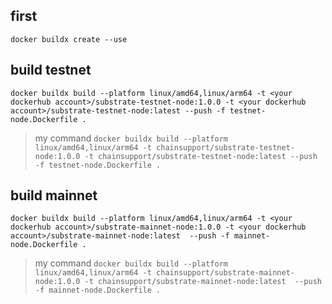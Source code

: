 ## first

```
docker buildx create --use
```
## build testnet

```
docker buildx build --platform linux/amd64,linux/arm64 -t <your dockerhub account>/substrate-testnet-node:1.0.0 -t <your dockerhub account>/substrate-testnet-node:latest --push -f testnet-node.Dockerfile .
```

> my command `docker buildx build --platform linux/amd64,linux/arm64 -t chainsupport/substrate-testnet-node:1.0.0 -t chainsupport/substrate-testnet-node:latest --push -f testnet-node.Dockerfile .`

## build mainnet
```
docker buildx build --platform linux/amd64,linux/arm64 -t <your dockerhub account>/substrate-mainnet-node:1.0.0 -t <your dockerhub account>/substrate-mainnet-node:latest  --push -f mainnet-node.Dockerfile .

```
> my command `docker buildx build --platform linux/amd64,linux/arm64 -t chainsupport/substrate-mainnet-node:1.0.0 -t chainsupport/substrate-mainnet-node:latest  --push -f mainnet-node.Dockerfile .`